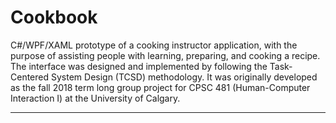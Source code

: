 # Cookbook
C#/WPF/XAML prototype of a cooking instructor application, with the purpose of assisting people with learning, preparing, and cooking a recipe. The interface was designed and implemented by following the Task-Centered System Design (TCSD) methodology. It was originally developed as the fall 2018 term long group project for CPSC 481 (Human-Computer Interaction I) at the University of Calgary.

---
